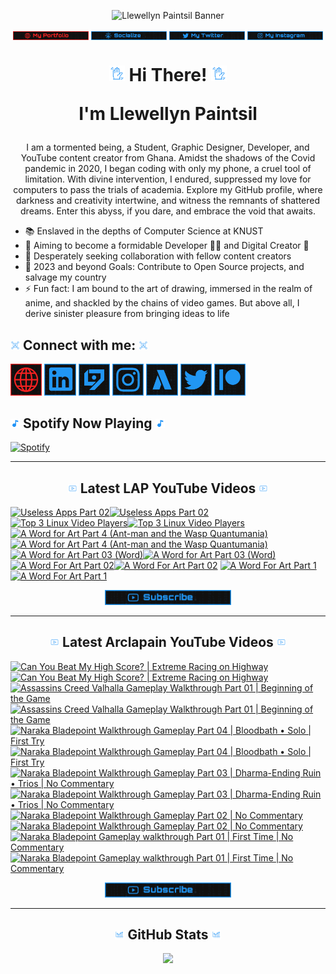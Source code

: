 <!-- Banner -->
<p align="center">
<img src="./images/banner/github-banner-v2.gif" alt="Llewellyn Paintsil Banner" title="Llewellyn Paintsil Banner" loading="eager" decoding="async" longdesc="I'm Llewellyn Adonteng Paintsil. A Christian, web developer, Content Creator, Gamer, Graphic Designer, and anime lover. This is just an improved version of my banner by the way. Hope to work with more people and improve my skills.">
</p>

<div align="center">

<!-- INTRO BADGES START -->
<p>
<!-- My portfolio -->
<a href="#" target="_blank">
<img src="./images/badge/my-portfolio-down.png" align="center" width="24%" alt="Llewellyn's Portfolio Badge [Down]" title="Llewellyn's Portfolio [Down]" loading="eager" decoding="async" longdesc="A custom made badge that leads to the Portfolio of Llewellyn Adonteng Paintsil"></a> 
<!-- My Github -->
<a href="https://github.com/Llewellyn500" target="_blank">
<img src="./images/badge/socialize.png" align="center" width="24%" alt="Llewellyn's Github Profile Badge" title="Llewellyn's Github Profile" loading="eager" decoding="async" longdesc="A custom made badge that leads to the Github Profile of Llewellyn Adonteng Paintsil"></a>
<!-- My Twitter -->
<a href="https://twitter.com/LlewellynAdont1" target="_blank">
<img src="./images/badge/my-twitter.png" align="center" width="24%" alt="Llewellyn's Twitter Badge" title="Llewellyn's Twitter" loading="eager" decoding="async" longdesc="A custom made badge that leads to the Twitter account of Llewellyn Adonteng Paintsil"></a>
<!-- My Instagram -->
<a href="https://instagram.com/llewellynpaint?igshid=MzNINGNkZWQ4Mg==" target="_blank">
<img src="./images/badge/my-instagram.png" width="24%" align="center" alt="Llewellyn's Instagram Badge" title="Llewellyn's Instagram" loading="eager" decoding="async" longdesc="A custom made badge that leads to the instagram account of Llewellyn Adonteng Paintsil"></a>
</p>
<!-- INTRO BADGES END -->

<!-- HEADING START -->
<h1> 
<img src="./images/others/wave.gif" width="5%" alt="hand waving gif" title="waving hand" loading="eager" decoding="async" longdesc="A simple blue gif of a waving hand"/> Hi There! <img src="./images/others/wave.gif" width="5%" alt="hand waving gif" title="waving hand" loading="eager" decoding="async" longdesc="A simple blue gif of a waving hand"/>

I'm Llewellyn Paintsil 
</h1>

<!-- BODY START -->
<p>
I am a tormented being, a Student, Graphic Designer, Developer, and YouTube content creator from Ghana. Amidst the shadows of the Covid pandemic in 2020, I began coding with only my phone, a cruel tool of limitation. With divine intervention, I endured, suppressed my love for computers to pass the trials of academia. Explore my GitHub profile, where darkness and creativity intertwine, and witness the remnants of shattered dreams. Enter this abyss, if you dare, and embrace the void that awaits.
</p>
</div>

<p>
<ul>
<li>📚 Enslaved in the depths of Computer Science at KNUST</li>
<li>🌱 Aiming to become a formidable Developer 👨‍💻 and Digital Creator 🎥</li>
<li>👯 Desperately seeking collaboration with fellow content creators</li>
<li>🥅 2023 and beyond Goals: Contribute to Open Source projects, and salvage my country</li>
<li>⚡ Fun fact: I am bound to the art of drawing, immersed in the realm of anime, and shackled by the chains of video games. But above all, I derive sinister pleasure from bringing ideas to life</li>
</ul>
</p>
<!-- BODY END -->

<!-- SOCIAL MEDIA LINKS START -->
<h2><img src="./images/others/connect.gif" width="3%" alt="Connect with me GIF" title="Connect With Me" loading="lazy" decoding="async" longdesc="A custom made gif of connecting with people"/> Connect with me: <img src="./images/others/connect.gif" width="3%" alt="Connect with me GIF" title="Connect With Me" loading="lazy" decoding="async" longdesc="A custom made gif of connecting with people"/></h2>
<p>
<a href="#" target="_blank">
<img src="./images/icons/portfolio-[down].png" width="10%" alt="Llewellyn Portfolio Icon" title="Llewellyn's Portfolio" loading="lazy" decoding="async" longdesc="A custom made icon that leads to the Portfolio of Llewellyn Adonteng Paintsil"/></a>
<a href="https://www.linkedin.com/in/llewellynpaintsil" target="_blank">
<img src="./images/icons/linkedin.png" width="10%" alt="Llewellyn Linkedin Profile Icon" title="Llewellyn's Linkedin Profile" loading="lazy" decoding="async" longdesc="A custom made icon that leads to the Linkedin of Llewellyn Adonteng Paintsil"/></a>
<a href="https://www.youtube.com/@lap-tutorials" target="_blank">
<img src="./images/icons/lap.png" width="10%" alt="LAP Youtube Channel Icon" title="LAP YouTube Channel" loading="lazy" decoding="async" longdesc="A custom made icon that leads to the LAP youtube Channel"/></a>
<a href="https://instagram.com/llewellynpaint?igshid=MzNINGNkZWQ4Mg==" target="_blank">
<img src="./images/icons/instagram.png" width="10%" alt="Llewellyn Instagram Icon" title="Llewellyn's Instagram" loading="lazy" decoding="async" longdesc="A custom made icon that leads to the Instagram account of Llewellyn Adonteng Paintsil"/></a>
<a href="https://www.youtube.com/@arclapain" target="_blank">
<img src="./images/icons/arclapain.png" width="10%" alt="Arclapain YouTube Channel Icon" title="Arclapain YouTube Channel" loading="lazy" decoding="async" longdesc="A custom made icon that leads to the Channel of Arclapain"/></a>
<a href="https://twitter.com/LlewellynAdont1" target="_blank">
<img src="./images/icons/twitter.png" width="10%" alt="Llewellyn Twitter Icon" title="Llewellyn's Twitter Account" loading="lazy" decoding="async" longdesc="A custom made icon that leads to the Twitter of Llewellyn Adonteng Paintsil"/></a>
<a href="https://www.patreon.com/LPTeach" target="_blank">
<img src="./images/icons/patreon.png" width="10%" alt="Llewellyn Patreon Icon" title="Llewellyn's Patreon" loading="lazy" decoding="async" longdesc="A custom made icon that leads to the Patreon of Llewellyn Adonteng Paintsil"/></a>
</p>
<!-- SOCIAL MEDIA LINKS END -->

<!-- Spotify now playing start -->
<div>
<h2><img src="./images/others/music.gif" alt="music icon" width="3%" title="My Spotify now playing" loading="lazy" decoding="async" longdesc="A musical note"/> Spotify Now Playing <img src="./images/others/music.gif" alt="music icon" width="3%" title="My Spotify now playing" loading="lazy" decoding="async" longdesc="A musical note"/></h2>
  
[![Spotify](https://spotify-now-playing-two-nu.vercel.app/api/spotify)](https://open.spotify.com/user/31oqgy33mbfmztovhp2eguowwti4)

</div>
<!-- Spotify now playing end -->

---

<h2 align="center"><img src="./images/others/video.gif" width="3%" alt="Latest Video GIF" title="Latest Video Gif" loading="lazy" decoding="async" longdesc="A custom made gif of Latest Video"/> Latest LAP YouTube Videos <img src="./images/others/video.gif" width="3%" alt="Latest Video GIF" title="Latest Video Gif" loading="lazy" decoding="async" longdesc="A custom made gif of Latest Video"/></h2>

<!-- BEGIN LAP-TUTORIALS-YOUTUBE-CARDS -->
[![Useless Apps Part 02](https://ytcards.demolab.com/?id=S3Z8imcc61A&title=Useless+Apps+Part+02&lang=en&timestamp=1685988012&background_color=%23101010&title_color=%23FBFBFD&stats_color=%232196f3&max_title_lines=1&width=250&border_radius=5 "Useless Apps Part 02")](https://www.youtube.com/watch?v=S3Z8imcc61A#gh-dark-mode-only)[![Useless Apps Part 02](https://ytcards.demolab.com/?id=S3Z8imcc61A&title=Useless+Apps+Part+02&lang=en&timestamp=1685988012&background_color=%23101010&title_color=%23FBFBFD&stats_color=%232196f3&max_title_lines=1&width=250&border_radius=5 "Useless Apps Part 02")](https://www.youtube.com/watch?v=S3Z8imcc61A#gh-light-mode-only)
[![Top 3 Linux Video Players](https://ytcards.demolab.com/?id=lYJUEe0_yzk&title=Top+3+Linux+Video+Players&lang=en&timestamp=1683748822&background_color=%23101010&title_color=%23FBFBFD&stats_color=%232196f3&max_title_lines=1&width=250&border_radius=5 "Top 3 Linux Video Players")](https://www.youtube.com/watch?v=lYJUEe0_yzk#gh-dark-mode-only)[![Top 3 Linux Video Players](https://ytcards.demolab.com/?id=lYJUEe0_yzk&title=Top+3+Linux+Video+Players&lang=en&timestamp=1683748822&background_color=%23101010&title_color=%23FBFBFD&stats_color=%232196f3&max_title_lines=1&width=250&border_radius=5 "Top 3 Linux Video Players")](https://www.youtube.com/watch?v=lYJUEe0_yzk#gh-light-mode-only)
[![A Word for Art Part 4 (Ant-man and the Wasp Quantumania)](https://ytcards.demolab.com/?id=9QwHG2Tvwfs&title=A+Word+for+Art+Part+4+%28Ant-man+and+the+Wasp+Quantumania%29&lang=en&timestamp=1676804409&background_color=%23101010&title_color=%23FBFBFD&stats_color=%232196f3&max_title_lines=1&width=250&border_radius=5 "A Word for Art Part 4 (Ant-man and the Wasp Quantumania)")](https://www.youtube.com/watch?v=9QwHG2Tvwfs#gh-dark-mode-only)[![A Word for Art Part 4 (Ant-man and the Wasp Quantumania)](https://ytcards.demolab.com/?id=9QwHG2Tvwfs&title=A+Word+for+Art+Part+4+%28Ant-man+and+the+Wasp+Quantumania%29&lang=en&timestamp=1676804409&background_color=%23101010&title_color=%23FBFBFD&stats_color=%232196f3&max_title_lines=1&width=250&border_radius=5 "A Word for Art Part 4 (Ant-man and the Wasp Quantumania)")](https://www.youtube.com/watch?v=9QwHG2Tvwfs#gh-light-mode-only)
[![A Word for Art Part 03 (Word)](https://ytcards.demolab.com/?id=8-_RD325V2A&title=A+Word+for+Art+Part+03+%28Word%29&lang=en&timestamp=1675875605&background_color=%23101010&title_color=%23FBFBFD&stats_color=%232196f3&max_title_lines=1&width=250&border_radius=5 "A Word for Art Part 03 (Word)")](https://www.youtube.com/watch?v=8-_RD325V2A#gh-dark-mode-only)[![A Word for Art Part 03 (Word)](https://ytcards.demolab.com/?id=8-_RD325V2A&title=A+Word+for+Art+Part+03+%28Word%29&lang=en&timestamp=1675875605&background_color=%23101010&title_color=%23FBFBFD&stats_color=%232196f3&max_title_lines=1&width=250&border_radius=5 "A Word for Art Part 03 (Word)")](https://www.youtube.com/watch?v=8-_RD325V2A#gh-light-mode-only)
[![A Word For Art Part 02](https://ytcards.demolab.com/?id=G1OQbTcYWm4&title=A+Word+For+Art+Part+02&lang=en&timestamp=1674205209&background_color=%23101010&title_color=%23FBFBFD&stats_color=%232196f3&max_title_lines=1&width=250&border_radius=5 "A Word For Art Part 02")](https://www.youtube.com/watch?v=G1OQbTcYWm4#gh-dark-mode-only)[![A Word For Art Part 02](https://ytcards.demolab.com/?id=G1OQbTcYWm4&title=A+Word+For+Art+Part+02&lang=en&timestamp=1674205209&background_color=%23101010&title_color=%23FBFBFD&stats_color=%232196f3&max_title_lines=1&width=250&border_radius=5 "A Word For Art Part 02")](https://www.youtube.com/watch?v=G1OQbTcYWm4#gh-light-mode-only)
[![A Word For Art Part 1](https://ytcards.demolab.com/?id=ONFb340VjL8&title=A+Word+For+Art+Part+1&lang=en&timestamp=1674032412&background_color=%23101010&title_color=%23FBFBFD&stats_color=%232196f3&max_title_lines=1&width=250&border_radius=5 "A Word For Art Part 1")](https://www.youtube.com/watch?v=ONFb340VjL8#gh-dark-mode-only)[![A Word For Art Part 1](https://ytcards.demolab.com/?id=ONFb340VjL8&title=A+Word+For+Art+Part+1&lang=en&timestamp=1674032412&background_color=%23101010&title_color=%23FBFBFD&stats_color=%232196f3&max_title_lines=1&width=250&border_radius=5 "A Word For Art Part 1")](https://www.youtube.com/watch?v=ONFb340VjL8#gh-light-mode-only)
<!-- END LAP-TUTORIALS-YOUTUBE-CARDS -->

<div align="center">
<a href="https://www.youtube.com/@lap-tutorials">
<img src="./images/badge/subscribe.png" width="40%" alt="Subscribe button" title="Subscribe Button" loading="eager" decoding="async" longdesc="A custom made subscribe button"/></a>
</div>

---

<h2 align="center"><img src="./images/others/video.gif" width="3%" alt="Latest Video GIF" title="Latest Video Gif" loading="lazy" decoding="async" longdesc="A custom made gif of Latest Video"/> Latest Arclapain YouTube Videos <img src="./images/others/video.gif" width="3%" alt="Latest Video GIF" title="Latest Video Gif" loading="lazy" decoding="async" longdesc="A custom made gif of Latest Video"/></h2>

<!-- BEGIN ARCLAPAIN-YOUTUBE-CARDS -->
[![Can You Beat My High Score? | Extreme Racing on Highway](https://ytcards.demolab.com/?id=Q0S5PWUly3I&title=Can+You+Beat+My+High+Score%3F+%7C+Extreme+Racing+on+Highway&lang=en&timestamp=1695837611&background_color=%23101010&title_color=%23FBFBFD&stats_color=%232196f3&max_title_lines=1&width=250&border_radius=5 "Can You Beat My High Score? | Extreme Racing on Highway")](https://www.youtube.com/watch?v=Q0S5PWUly3I#gh-dark-mode-only)[![Can You Beat My High Score? | Extreme Racing on Highway](https://ytcards.demolab.com/?id=Q0S5PWUly3I&title=Can+You+Beat+My+High+Score%3F+%7C+Extreme+Racing+on+Highway&lang=en&timestamp=1695837611&background_color=%23101010&title_color=%23FBFBFD&stats_color=%232196f3&max_title_lines=1&width=250&border_radius=5 "Can You Beat My High Score? | Extreme Racing on Highway")](https://www.youtube.com/watch?v=Q0S5PWUly3I#gh-light-mode-only)
[![Assassins Creed Valhalla Gameplay Walkthrough Part 01 | Beginning of the Game](https://ytcards.demolab.com/?id=yD4J-1jvE6o&title=Assassins+Creed+Valhalla+Gameplay+Walkthrough+Part+01+%7C+Beginning+of+the+Game&lang=en&timestamp=1695664832&background_color=%23101010&title_color=%23FBFBFD&stats_color=%232196f3&max_title_lines=1&width=250&border_radius=5 "Assassins Creed Valhalla Gameplay Walkthrough Part 01 | Beginning of the Game")](https://www.youtube.com/watch?v=yD4J-1jvE6o#gh-dark-mode-only)[![Assassins Creed Valhalla Gameplay Walkthrough Part 01 | Beginning of the Game](https://ytcards.demolab.com/?id=yD4J-1jvE6o&title=Assassins+Creed+Valhalla+Gameplay+Walkthrough+Part+01+%7C+Beginning+of+the+Game&lang=en&timestamp=1695664832&background_color=%23101010&title_color=%23FBFBFD&stats_color=%232196f3&max_title_lines=1&width=250&border_radius=5 "Assassins Creed Valhalla Gameplay Walkthrough Part 01 | Beginning of the Game")](https://www.youtube.com/watch?v=yD4J-1jvE6o#gh-light-mode-only)
[![Naraka Bladepoint Walkthrough Gameplay Part 04 | Bloodbath • Solo | First Try](https://ytcards.demolab.com/?id=Gw_2s63vtdM&title=Naraka+Bladepoint+Walkthrough+Gameplay+Part+04+%7C+Bloodbath+%E2%80%A2+Solo+%7C+First+Try&lang=en&timestamp=1689962415&background_color=%23101010&title_color=%23FBFBFD&stats_color=%232196f3&max_title_lines=1&width=250&border_radius=5 "Naraka Bladepoint Walkthrough Gameplay Part 04 | Bloodbath • Solo | First Try")](https://www.youtube.com/watch?v=Gw_2s63vtdM#gh-dark-mode-only)[![Naraka Bladepoint Walkthrough Gameplay Part 04 | Bloodbath • Solo | First Try](https://ytcards.demolab.com/?id=Gw_2s63vtdM&title=Naraka+Bladepoint+Walkthrough+Gameplay+Part+04+%7C+Bloodbath+%E2%80%A2+Solo+%7C+First+Try&lang=en&timestamp=1689962415&background_color=%23101010&title_color=%23FBFBFD&stats_color=%232196f3&max_title_lines=1&width=250&border_radius=5 "Naraka Bladepoint Walkthrough Gameplay Part 04 | Bloodbath • Solo | First Try")](https://www.youtube.com/watch?v=Gw_2s63vtdM#gh-light-mode-only)
[![Naraka Bladepoint Walkthrough Gameplay Part 03 | Dharma-Ending Ruin • Trios | No Commentary](https://ytcards.demolab.com/?id=VGixUDcL5LM&title=Naraka+Bladepoint+Walkthrough+Gameplay+Part+03+%7C+Dharma-Ending+Ruin+%E2%80%A2+Trios+%7C+No+Commentary&lang=en&timestamp=1689876018&background_color=%23101010&title_color=%23FBFBFD&stats_color=%232196f3&max_title_lines=1&width=250&border_radius=5 "Naraka Bladepoint Walkthrough Gameplay Part 03 | Dharma-Ending Ruin • Trios | No Commentary")](https://www.youtube.com/watch?v=VGixUDcL5LM#gh-dark-mode-only)[![Naraka Bladepoint Walkthrough Gameplay Part 03 | Dharma-Ending Ruin • Trios | No Commentary](https://ytcards.demolab.com/?id=VGixUDcL5LM&title=Naraka+Bladepoint+Walkthrough+Gameplay+Part+03+%7C+Dharma-Ending+Ruin+%E2%80%A2+Trios+%7C+No+Commentary&lang=en&timestamp=1689876018&background_color=%23101010&title_color=%23FBFBFD&stats_color=%232196f3&max_title_lines=1&width=250&border_radius=5 "Naraka Bladepoint Walkthrough Gameplay Part 03 | Dharma-Ending Ruin • Trios | No Commentary")](https://www.youtube.com/watch?v=VGixUDcL5LM#gh-light-mode-only)
[![Naraka Bladepoint Walkthrough Gameplay Part 02 | No Commentary](https://ytcards.demolab.com/?id=OcjeQ8iiPD8&title=Naraka+Bladepoint+Walkthrough+Gameplay+Part+02+%7C+No+Commentary&lang=en&timestamp=1689789616&background_color=%23101010&title_color=%23FBFBFD&stats_color=%232196f3&max_title_lines=1&width=250&border_radius=5 "Naraka Bladepoint Walkthrough Gameplay Part 02 | No Commentary")](https://www.youtube.com/watch?v=OcjeQ8iiPD8#gh-dark-mode-only)[![Naraka Bladepoint Walkthrough Gameplay Part 02 | No Commentary](https://ytcards.demolab.com/?id=OcjeQ8iiPD8&title=Naraka+Bladepoint+Walkthrough+Gameplay+Part+02+%7C+No+Commentary&lang=en&timestamp=1689789616&background_color=%23101010&title_color=%23FBFBFD&stats_color=%232196f3&max_title_lines=1&width=250&border_radius=5 "Naraka Bladepoint Walkthrough Gameplay Part 02 | No Commentary")](https://www.youtube.com/watch?v=OcjeQ8iiPD8#gh-light-mode-only)
[![Naraka Bladepoint Gameplay walkthrough Part 01 | First Time | No Commentary](https://ytcards.demolab.com/?id=0vALnkQ04bk&title=Naraka+Bladepoint+Gameplay+walkthrough+Part+01+%7C+First+Time+%7C+No+Commentary&lang=en&timestamp=1689703200&background_color=%23101010&title_color=%23FBFBFD&stats_color=%232196f3&max_title_lines=1&width=250&border_radius=5 "Naraka Bladepoint Gameplay walkthrough Part 01 | First Time | No Commentary")](https://www.youtube.com/watch?v=0vALnkQ04bk#gh-dark-mode-only)[![Naraka Bladepoint Gameplay walkthrough Part 01 | First Time | No Commentary](https://ytcards.demolab.com/?id=0vALnkQ04bk&title=Naraka+Bladepoint+Gameplay+walkthrough+Part+01+%7C+First+Time+%7C+No+Commentary&lang=en&timestamp=1689703200&background_color=%23101010&title_color=%23FBFBFD&stats_color=%232196f3&max_title_lines=1&width=250&border_radius=5 "Naraka Bladepoint Gameplay walkthrough Part 01 | First Time | No Commentary")](https://www.youtube.com/watch?v=0vALnkQ04bk#gh-light-mode-only)
<!-- END ARCLAPAIN-YOUTUBE-CARDS -->

<div align="center">
<a href="https://www.youtube.com/@arclapain">
<img src="./images/badge/subscribe.png" width="40%" alt="Subscribe button" title="Subscribe Button" loading="eager" decoding="async" longdesc="A custom made subscribe button"/></a>
</div>

---

<h2 align="center"><img src="./images/others/stats.gif" width="3%" alt="github stats GIF" title="github stats Gif" loading="lazy" decoding="async" longdesc="A custom made gif of GitHub Stats"/> GitHub Stats <img src="./images/others/stats.gif" width="3%" alt="github stats GIF" title="github stats Gif" loading="lazy" decoding="async" longdesc="A custom made gif of GitHub Stats"/></h2>
<p align="center">
<img src="https://github-readme-stats-rho-rouge.vercel.app/api?username=Llewellyn500&show_icons=true&title_color=2196f3&bg_color=101010&text_color=fff&icon_color=2196f3&hide_border=true" />
</p>
